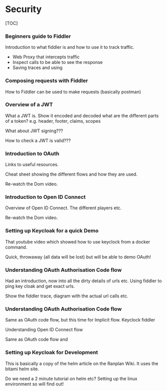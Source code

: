 # Security





[TOC]

### Beginners guide to Fiddler

Introduction to what fiddler is and how to use it to track traffic.

* Web Proxy that intercepts traffic
* Inspect calls to be able to see the response
* Saving traces and using

### Composing requests with Fiddler

How to Fiddler can be used to make requests (basically postman)

### Overview of a JWT

What a JWT is. Show it encoded and decoded what are the different parts of a token? e.g. header, footer, claims, scopes

What about JWT signing???

How to check a JWT is valid???

### Introduction to OAuth

Links to useful resources.

Cheat sheet showing the different flows and how they are used.

Re-watch the Dom video.

### Introduction to Open ID Connect

Overview of Open ID Connect. The different players etc.

Re-watch the Dom video.

### Setting up Keycloak for a quick Demo

That youtube video which showed how to use keyclock from a docker command.

Quick, throwaway (all data will be lost) but will be able to demo OAuth!

### Understanding OAuth Authorisation Code flow

Had an introduction, now into all the dirty details of urls etc. Using fiddler to ping key cloak and get exact urls.

Show the fiddler trace, diagram with the actual url calls etc.

### Understanding OAuth Authorisation Code flow

Same as OAuth code flow, but this time for Implicit flow. Keyclock fiddler

Understanding Open ID Connect flow

Same as OAuth code flow and 

### Setting up Keycloak for Development

This is basically a copy of the helm article on the Ranplan Wiki. It uses the bitami helm site.

Do we need a 2 minute tutorial on helm etc? Setting up the linux environment so will find out!